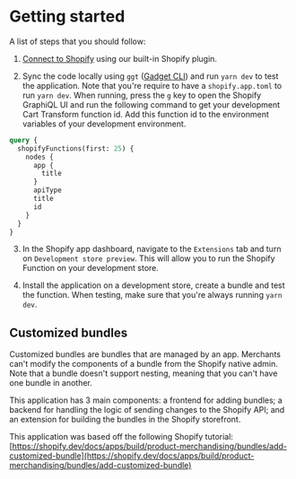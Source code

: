 # Getting started

A list of steps that you should follow:

1. [Connect to Shopify](https://docs.gadget.dev/guides/tutorials/connecting-to-shopify#connecting-to-shopify) using our built-in Shopify plugin.

2. Sync the code locally using `ggt` ([Gadget CLI](https://docs.gadget.dev/reference/ggt#ggt-reference)) and run `yarn dev` to test the application. Note that you're require to have a `shopify.app.toml` to run `yarn dev`. When running, press the `g` key to open the Shopify GraphiQL UI and run the following command to get your development Cart Transform function id. Add this function id to the environment variables of your development environment.

```graphql
query {
  shopifyFunctions(first: 25) {
    nodes {
      app {
        title
      }
      apiType
      title
      id
    }
  }
}
```

3. In the Shopify app dashboard, navigate to the `Extensions` tab and turn on `Development store preview`. This will allow you to run the Shopify Function on your development store.

4. Install the application on a development store, create a bundle and test the function. When testing, make sure that you're always running `yarn dev`.

## Customized bundles

Customized bundles are bundles that are managed by an app. Merchants can't modify the components of a bundle from the Shopify native admin. Note that a bundle doesn't support nesting, meaning that you can't have one bundle in another.

This application has 3 main components: a frontend for adding bundles; a backend for handling the logic of sending changes to the Shopify API; and an extension for building the bundles in the Shopify storefront.

This application was based off the following Shopify tutorial: [https://shopify.dev/docs/apps/build/product-merchandising/bundles/add-customized-bundle](https://shopify.dev/docs/apps/build/product-merchandising/bundles/add-customized-bundle)
